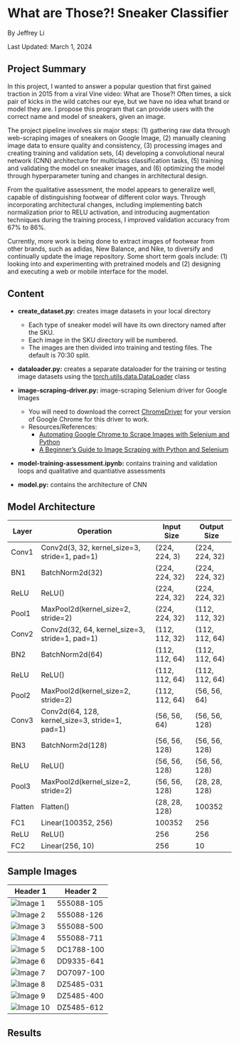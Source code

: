 # What are Those?! Sneaker Classifier 

By Jeffrey Li

Last Updated: March 1, 2024

## Project Summary

In this project, I wanted to answer a popular question that first gained traction in 2015 from a viral Vine video: What are Those?! Often times, a sick pair of kicks in the wild catches our eye, but we have no idea what brand or model they are. I propose this program that can provide users with the correct name and model of sneakers, given an image. 

The project pipeline involves six major steps: (1) gathering raw data through web-scraping images of sneakers on Google Image, (2) manually cleaning image data to ensure quality and consistency, (3) processing images and creating training and validation sets, (4) developing a convolutional neural network (CNN) architecture for multiclass classification tasks, (5) training and validating the model on sneaker images, and (6) optimizing the model through hyperparameter tuning and changes in architectural design. 

From the qualitative assessment, the model appears to generalize well, capable of distinguishing footwear of different color ways. Through incorporating architectural changes, including implementing batch normalization prior to RELU activation, and introducing augmentation techniques during the training process, I improved validation accuracy from 67% to 86%. 

Currently, more work is being done to extract images of footwear from other brands, such as adidas, New Balance, and Nike, to diversify and continually update the image repository. Some short term goals include: (1) looking into and experimenting with pretrained models and (2) designing and executing a web or mobile interface for the model. 

## Content

- **create_dataset.py:** creates image datasets in your local directory
    - Each type of sneaker model will have its own directory named after the SKU.
    - Each image in the SKU directory will be numbered.
    - The images are then divided into training and testing files. The default is 70:30 split.  

- **dataloader.py:** creates a separate dataloader for the training or testing image datasets using the [torch.utils.data.DataLoader](https://pytorch.org/docs/stable/data.html) class

- **image-scraping-driver.py:** image-scraping Selenium driver for Google Images 
    - You will need to download the correct [ChromeDriver](https://chromedriver.chromium.org/downloads) for your version of Google Chrome for this driver to work. 
    - Resources/References:
        - [Automating Google Chrome to Scrape Images with Selenium and Python](https://www.youtube.com/watch?v=7KhuEsq-I8o)
        - [A Beginner’s Guide to Image Scraping with Python and Selenium](https://medium.com/@nithishreddy0627/a-beginners-guide-to-image-scraping-with-python-and-selenium-38ec419be5ff)

- **model-training-assessment.ipynb:** contains training and validation loops and qualitative and quantiative assessments 

- **model.py:** contains the architecture of CNN 

## Model Architecture

| Layer  | Operation                                 | Input Size          | Output Size         |
|--------|-------------------------------------------|---------------------|---------------------|
| Conv1  | Conv2d(3, 32, kernel_size=3, stride=1, pad=1)| (224, 224, 3)       | (224, 224, 32)      |
| BN1    | BatchNorm2d(32)                            | (224, 224, 32)      | (224, 224, 32)      |
| ReLU   | ReLU()                                     | (224, 224, 32)      | (224, 224, 32)      |
| Pool1  | MaxPool2d(kernel_size=2, stride=2)         | (224, 224, 32)      | (112, 112, 32)      |
| Conv2  | Conv2d(32, 64, kernel_size=3, stride=1, pad=1)| (112, 112, 32)     | (112, 112, 64)      |
| BN2    | BatchNorm2d(64)                            | (112, 112, 64)      | (112, 112, 64)      |
| ReLU   | ReLU()                                     | (112, 112, 64)      | (112, 112, 64)      |
| Pool2  | MaxPool2d(kernel_size=2, stride=2)         | (112, 112, 64)      | (56, 56, 64)        |
| Conv3  | Conv2d(64, 128, kernel_size=3, stride=1, pad=1)| (56, 56, 64)       | (56, 56, 128)       |
| BN3    | BatchNorm2d(128)                           | (56, 56, 128)       | (56, 56, 128)       |
| ReLU   | ReLU()                                     | (56, 56, 128)       | (56, 56, 128)       |
| Pool3  | MaxPool2d(kernel_size=2, stride=2)         | (56, 56, 128)       | (28, 28, 128)       |
| Flatten| Flatten()                                  | (28, 28, 128)       | 100352              |
| FC1    | Linear(100352, 256)                       | 100352              | 256                 |
| ReLU   | ReLU()                                     | 256                 | 256                 |
| FC2    | Linear(256, 10)                           | 256                 | 10                  |


## Sample Images 

| Header 1 | Header 2 |
|----------|----------|
| ![Image 1](/assests/img/sample/555088-105.jpg) | 555088-105 |
| ![Image 2](/assests/img/sample/555088-126.jpg) | 555088-126 |
| ![Image 3](/assests/img/sample/555088-500.jpg) | 555088-500 |
| ![Image 4](/assests/img/sample/555088-711.jpg) | 555088-711 |
| ![Image 5](/assests/img/sample/DC1788-100.jpg) | DC1788-100 |
| ![Image 6](/assests/img/sample/DD9335-641.jpg) | DD9335-641 |
| ![Image 7](/assests/img/sample/DO7097-100.jpg) | DO7097-100 |
| ![Image 8](/assests/img/sample/DZ5485-031.jpg) | DZ5485-031 |
| ![Image 9](/assests/img/sample/DZ5485-400.jpg) | DZ5485-400 |
| ![Image 10](/assests/img/sample/DZ5485-612.jpg) | DZ5485-612 |

## Results

